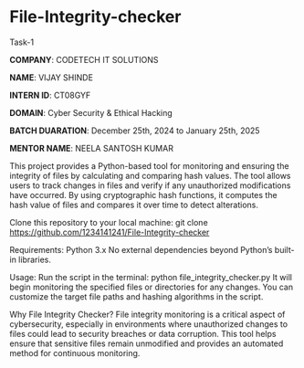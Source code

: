 # File-Integrity-checker
Task-1

**COMPANY**: CODETECH IT SOLUTIONS

**NAME**: VIJAY SHINDE

**INTERN ID**: CT08GYF

**DOMAIN**: Cyber Security & Ethical Hacking

**BATCH DUARATION**: December 25th, 2024 to January 25th, 2025

**MENTOR NAME**: NEELA SANTOSH KUMAR

This project provides a Python-based tool for monitoring and ensuring the integrity of files by calculating and comparing hash values. The tool allows users to track changes in files and verify if any unauthorized modifications have occurred. By using cryptographic hash functions, it computes the hash value of files and compares it over time to detect alterations.

Clone this repository to your local machine:
git clone https://github.com/1234141241/File-Integrity-checker

Requirements:
Python 3.x
No external dependencies beyond Python’s built-in libraries.

Usage:
Run the script in the terminal:
python file_integrity_checker.py
It will begin monitoring the specified files or directories for any changes. You can customize the target file paths and hashing algorithms in the script.

Why File Integrity Checker?
File integrity monitoring is a critical aspect of cybersecurity, especially in environments where unauthorized changes to files could lead to security breaches or data corruption. This tool helps ensure that sensitive files remain unmodified and provides an automated method for continuous monitoring.
